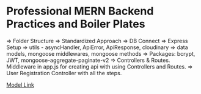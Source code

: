 # Professional MERN Backend Practices and Boiler Plates

=> Folder Structure
=> Standardized Approach
=> DB Connect
=> Express Setup
=> utils - asyncHandler, ApiError, ApiResponse, cloudinary
=> data models, mongoose middlewares, mongoose methods
=> Packages: bcrypt, JWT, mongoose-aggregate-paginate-v2 
=> Controllers & Routes. Middleware in app.js for creating api with using Controllers and Routes.
=> User Registration Controller with all the steps.

[Model Link](https://app.eraser.io/workspace/YtPqZ1VogxGy1jzIDkzj)
